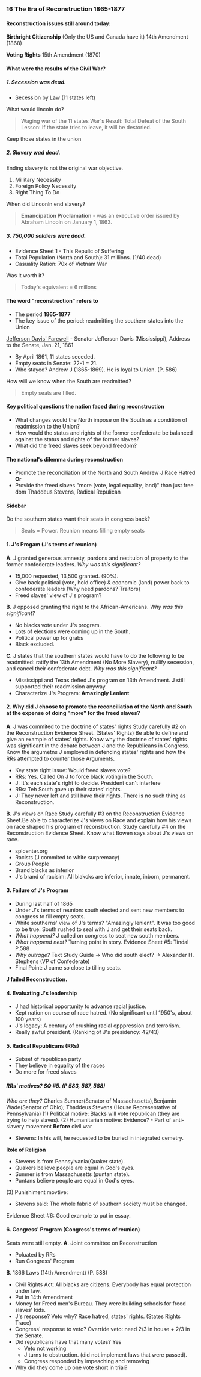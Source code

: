 ### 16 The Era of Reconstruction 1865-1877

#### Reconstruction issues still around today:

**Birthright Citizenship** (Only the US and Canada have it)
14th Amendment (1868)

**Voting Rights**
15th Amendment (1870)

#### What were the results of the Civil War?

##### 1. Secession was dead.
+ Secession by Law (11 states left)

What would lincoln do?
> Waging war of the 11 states
War's Result: Total Defeat of the South
Lesson: If the state tries to leave, it will be destoried.

Keep those states in the union

##### 2. Slavery wad dead.
Ending slavery is not the original war objective.
1. Millitary Necessity
2. Foreign Policy Necessity
3. Right Thing To Do

When did Linconln end slavery?
>**Emancipation Proclamation** - was an executive order issued by Abraham Lincoln on January 1, 1863.

##### 3. 750,000 soldiers were dead.
+ Evidence Sheet 1 - This Repulic of Suffering
+ Total Population (North and South): 31 millions. (1/40 dead)
+ Casuality Ration: 70x of Vietnam War

Was it worth it?
>Today's equivalent = 6 millons

#### The word "reconstruction" refers to
+ The period **1865-1877**
+ The key issue of the period: readmitting the southern states into the Union

[Jefferson Davis' Farewell](https://www.senate.gov/artandhistory/history/minute/Jefferson_Davis_Farewell.htm) - Senator Jefferson Davis (Mississippi), Address to the Senate, Jan. 21, 1861
+ By April 1861, 11 states seceded.
+ Empty seats in Senate: 22-1 = 21.
+ Who stayed? Andrew J (1865-1869). He is loyal to Union. (P. 586)

How will we know when the South are readmitted?
> Empty seats are filled.

#### Key political questions the nation faced during reconstruction
+ What changes would the North impose on the South as a condition of readmission to the Union?
+ How would the status and rights of the former confederate be balanced against the status and rights of the former slaves?
+ What did the freed slaves seek beyond freedom?

#### The national's dilemma during reconstruction
+ Promote the reconciliation of the North and South
Andrew J
Race Hatred
**Or**
+ Provide the freed slaves "more (vote, legal equality, land)" than just free dom
Thaddeus Stevens, Radical Repulican

#### Sidebar
Do the southern states want their seats in congress back?
> Seats = Power.
Reunion means filling empty seats

#### 1. J's Progam (J's terms of reunion)
**A**. J granted generous amnesty, pardons and restituion of property to the former confederate leaders. _Why was this significant?_
+ 15,000 requested, 13,500 granted. (90%).
+ Give back political (vote, hold office) & economic (land) power back to  confederate leaders (Why need pardons? Traitors)
+ Freed slaves' view of J's program?

**B**. J opposed granting the right to the African-Americans. _Why was this significant?_
+ No blacks vote under J's program.
+ Lots of elections were coming up in the South.
+ Political power up for grabs
+ Black excluded.

**C**. J states that the southern states would have to do the following to be readmitted: ratify the 13th Amendment (No More Slavery), nullify secession, and cancel their confederate debt. _Why was this significant?_
+ Mississippi and Texas defied J's program on 13th Amendment. J still supported their readmission anyway.
+ Characterize J's Program: **Amazingly Lenient**

#### 2. Why did J choose to promote the reconciliation of the North and South at the expense of doing "more" for the freed slaves?
**A**. J was commited to the doctrine of states' rights
Study carefully #2 on the Reconstruction Evidence Sheet. (States' Rights)
Be able to define and give an example of states' rights. Know why the doctrine of states' rights was significant in the debate between J and the Republicans in Congress.
Know the argumetns J employed in defending states' rights and how the RRs attempted to counter those Arguments.
+ Key state right issue: Would freed slaves vote?
+ RRs: Yes. Called On J to force black voting in the South.
+ J: It's each state's right to decide. President can't interfere
+ RRs: Teh South gave up their states' rights.
+ J: They never left and still have their rights. There is no such thing as Reconstruction.

**B**. J's views on Race
Study carefully #3 on the Reconstruction Evidence Sheet.Be able to characterize J's views on Race and explain how his views on race shaped his program of reconstruction.
Study carefully #4 on the Reconstruction Evidence Sheet. Know what Bowen says about J's views on race.
+ splcenter.org
+ Racists (J commited to white surpremacy)
+ Group People
+ Brand blacks as inferior
+ J's brand of racisim: All blakcks are inferior, innate, inborn, permanent.

#### 3. Failure of J's Program
- During last half of 1865
- Under J's terms of reunion: south elected and sent new members to congress to fill empty seats.
- White southerns' view of J's terms? "Amazingly lenient". It was too good to be true. South rushed to seal with J and get their seats back.
- _What happend?_ J called on congress to seat new south members.
- _What happend next?_ Turning point in story.
  Evidence Sheet #5: Tindal P.588
- _Why outrage?_ Text Study Guide -> Who did south elect? -> Alexander H. Stephens (VP of Confederate)
- Final Point: J came so close to tilling seats.

**J failed Reconstruction.**

#### 4. Evaluating J's leadership
+ J had historical opportunity to advance racial justice.
+ Kept nation on course of race hatred. (No significant until 1950's, about 100 years)
+ J's legacy: A century of crushing racial opppression and terrorism.
+ Really awful president. (Ranking of J's presidency: 42/43)

#### 5. Radical Republicans (RRs)
- Subset of republican party
- They believe in equality of the races
- Do more for freed slaves

##### RRs' motives? SQ #5. (P 583, 587, 588)
_Who are they?_ Charles Sumner(Senator of Massachusetts),Benjamin Wade(Senator of Ohio); Thaddeus Stevens (House Representative of Pennsylvania)
(1) Political motive: Blacks will vote republican (they are trying to help slaves).
(2) Humanitarian motive: Evidence? - Part of anti-slavery movement **Before** civil war
  - Stevens: In his will, he requested to be buried in integrated cemetry.

**Role of Religion**
  - Stevens is from Pennsylvania(Quaker state).
  - Quakers believe people are equal in God's eyes.
  - Sumner is from Massachusetts (puntan state).
  - Puntans believe people are equal in God's eyes.

(3) Punishiment movtive:
  - Stevens said: The whole fabric of southern society must be changed.

Evidence Sheet #6: Good example to put in essay.

#### 6. Congress' Program (Congress's terms of reunion)
Seats were still empty.
**A**. Joint committee on Reconstruction
+ Poluated by RRs
+ Run Congress' Program

**B**. 1866 Laws (14th Amendment) (P. 588)
+ Civil Rights Act: All blacks are citizens. Everybody has equal protection under law.
+ Put in 14th Amendment
+ Money for Freed men's Bureau. They were building schools for freed slaves' kids.
+ J's response? Veto why? Race hatred, states' rights. (States Rights Trace)
+ Congress' response to veto? Override veto: need 2/3 in house + 2/3 in the Senate.
+ Did republicans have that many votes? Yes
  + Veto not working
  + J turns to obstruction. (did not implement laws that were passed).
  + Congress responded by impeaching and removing
+ Why did they come up one vote short in trial?
